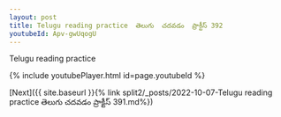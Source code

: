 ```yaml
---
layout: post
title: Telugu reading practice  తెలుగు  చదవడం  ప్రాక్టీస్ 392
youtubeId: Apv-gwUqogU
---
```

 
 
Telugu reading practice
 
 
 
 
 


{% include youtubePlayer.html id=page.youtubeId %}
 
[Next]({{ site.baseurl }}{% link  split2/_posts/2022-10-07-Telugu reading practice  తెలుగు  చదవడం  ప్రాక్టీస్ 391.md%})
 
